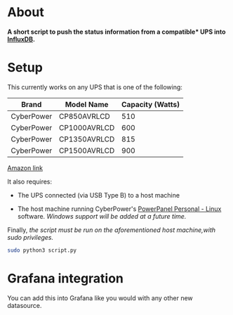 # About

**A short script to push the status information from a compatible\* UPS into [InfluxDB](https://www.influxdata.com/).**

# Setup

This currently works on any UPS that is one of the following:

| Brand      | Model Name   | Capacity (Watts) |
|------------|--------------|------------------|
| CyberPower | CP850AVRLCD  | 510              |
| CyberPower | CP1000AVRLCD | 600              |
| CyberPower | CP1350AVRLCD | 815              |
| CyberPower | CP1500AVRLCD | 900              |

[Amazon link](http://a.co/aq341qo)

It also requires:

* The UPS connected (via USB Type B) to a host machine

* The host machine running CyberPower's [PowerPanel Personal - Linux](https://www.cyberpowersystems.com/product/software/powerpanel-for-linux/) software. *Windows support will be added at a future time.*

Finally, *the script must be run on the aforementioned host machine,with sudo privileges.*

```bash
sudo python3 script.py
```

# Grafana integration

You can add this into Grafana like you would with any other new datasource. 